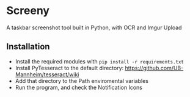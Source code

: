 # Screeny

A taskbar screenshot tool built in Python, with OCR and Imgur Upload

## Installation

- Install the required modules with ```pip install -r requirements.txt```
- Install PyTesseract to the default directory: https://github.com/UB-Mannheim/tesseract/wiki
- Add that directory to the Path enviromental variables
- Run the program, and check the Notification Icons
